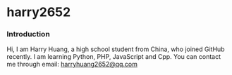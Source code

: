 # harry2652
### Introduction
Hi, I am Harry Huang, a high school student from China, who joined GitHub recently.
I am learning Python, PHP, JavaScript and Cpp. You can contact me through email: harryhuang2652@qq.com
